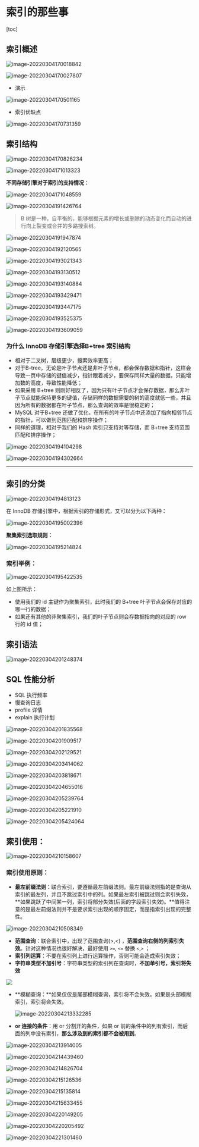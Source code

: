 # 索引的那些事

[toc]

## 索引概述

![image-20220304170018842](https://s2.loli.net/2022/03/04/ysfXM4ZYL8wkJ5n.png)

![image-20220304170027807](https://s2.loli.net/2022/03/04/naOtumpPxFKHsCb.png)

- 演示

![image-20220304170501165](https://s2.loli.net/2022/03/04/s3YLNDGhBuXc1fE.png)

- 索引优缺点

![image-20220304170731359](https://s2.loli.net/2022/03/04/y4uqKjbkaIxMnGU.png)



## 索引结构

![image-20220304170826234](https://s2.loli.net/2022/03/04/kqz1Ade9KWRnah7.png)

![image-20220304171013323](https://s2.loli.net/2022/03/04/beEsLD5zPCYkmaM.png)



**不同存储引擎对于索引的支持情况：**

![image-20220304171048559](https://s2.loli.net/2022/03/04/CR4xKBQIVPmjSwJ.png)







![image-20220304191426764](https://s2.loli.net/2022/03/04/RlUODNVtimZhCyQ.png)

> B 树是一种，自平衡的，能够根据元素的增长或删除的动态变化而自动的进行向上裂变或合并的多路搜索树。



![image-20220304191947874](https://s2.loli.net/2022/03/04/diSBAyp3ZWMXUtQ.png)







![image-20220304192120565](https://s2.loli.net/2022/03/04/tufSyFsNP6AJpkm.png)

![image-20220304193021343](https://s2.loli.net/2022/03/04/XWApDmlrKgqHPNw.png)

![image-20220304193130512](https://s2.loli.net/2022/03/04/NTfUOQZy7cdMDh1.png)

![image-20220304193140884](https://s2.loli.net/2022/03/04/JYKA8jsoZE965af.png)







![image-20220304193429471](https://s2.loli.net/2022/03/04/zoHe5tKfqumBJgl.png)

![image-20220304193447175](https://s2.loli.net/2022/03/04/ohFPX94xn2JysDQ.png)

![image-20220304193525375](https://s2.loli.net/2022/03/04/YAL7o4gBHsxUruM.png)





![image-20220304193609059](https://s2.loli.net/2022/03/04/oLNsZUbVk5xESGC.png)





### 为什么 InnoDB 存储引擎选择B+tree 索引结构

- 相对于二叉树，层级更少，搜索效率更高；
- 对于B-tree，无论是叶子节点还是非叶子节点，都会保存数据和指针，这样会导致一页中存储的键值减少，指针跟着减少，要保存同样大量的数据，只能增加数的高度，导致性能降低；
- 如果采用 B+tree 则刚好相反了，因为只有叶子节点才会保存数据，那么非叶子节点就能保持更多的键值，存储同样的数据需要的树的高度就低一些，并且因为所有的数据都在叶子节点，那么查询的效率是很稳定的；
- MySQL 对于B+tree 还做了优化，在所有的叶子节点中还添加了指向相邻节点的指针，可以做到范围匹配和排序操作；
- 同样的道理，相对于我们的 Hash 索引只支持对等存储，而 B+tree 支持范围匹配和排序操作；

![image-20220304194104298](https://s2.loli.net/2022/03/04/7Arm6Jt4YqlMjKC.png)

![image-20220304194302664](https://s2.loli.net/2022/03/04/izYjcq5u13KVgQH.png)



---

## 索引的分类

![image-20220304194813123](C:\Users\HK意境\AppData\Roaming\Typora\typora-user-images\image-20220304194813123.png)



在 InnoDB 存储引擎中，根据索引的存储形式，又可以分为以下两种：

![image-20220304195002396](https://s2.loli.net/2022/03/04/ynceBx1OGzgDVSJ.png)



**聚集索引选取规则：**

![image-20220304195214824](https://s2.loli.net/2022/03/04/9n3SCKw8PVRIsQc.png)





### 索引举例：

![image-20220304195422535](https://s2.loli.net/2022/03/04/zJSqNcI7Y3f5yBh.png)

如上图所示：

- 使用我们的 id 主键作为聚集索引，此时我们的 B+tree 叶子节点会保存对应的哪一行的数据；
- 如果还有其他的非聚集索引，我们的叶子节点则会存数据指向的对应的 row 行的 id 值；





## 索引语法

![image-20220304201248374](https://s2.loli.net/2022/03/04/MTJD64WgZBIv13n.png)







## SQL 性能分析

- SQL 执行频率
- 慢查询日志
- profile 详情
- explain 执行计划





![image-20220304201835568](https://s2.loli.net/2022/03/04/U9AdmVafE4IMYub.png)

![image-20220304201909517](https://s2.loli.net/2022/03/04/78zg3AWPYUdSqx6.png)



![image-20220304202129521](https://s2.loli.net/2022/03/04/XOcWl95NHY7FUsB.png)



![image-20220304203414062](https://s2.loli.net/2022/03/04/TkR2ahpK7s1fLUm.png)





![image-20220304203818671](https://s2.loli.net/2022/03/04/HS8CGrMBFe2pz9P.png)

![image-20220304204655016](https://s2.loli.net/2022/03/04/2pNcAXwOHiFvKL4.png)



![image-20220304205239764](https://s2.loli.net/2022/03/04/dcFLuqDIkahZ7vE.png)

![image-20220304205221910](https://s2.loli.net/2022/03/04/9K26FQnGMpTLHcC.png)

![image-20220304205424064](https://s2.loli.net/2022/03/04/OTmC3avGlxQKUYt.png)





## 索引使用：

![image-20220304210158607](https://s2.loli.net/2022/03/04/68NlDHVqQRbrwih.png)





### 索引使用原则：

- **最左前缀法则**：联合索引，要遵循最左前缀法则。最左前缀法则指的是查询从索引的最左列，并且不跳过索引中的列。如果最左索引被跳过则会索引失效，**如果跳跃了中间某一列，索引将部分失效(后面的字段索引失效)。**值得注意的是最左前缀法则并不是要求索引出现的顺序固定，而是指索引出现的完整性。

![image-20220304210508349](https://s2.loli.net/2022/03/04/UCAG1mlLXHZTOuI.png)



- **范围查询**：联合索引中，出现了范围查询(>,<) ，**范围查询右侧的列索引失效**。针对这种情况也很好解决，最好使用 `>=`, `<=` 替换 `<`,`>` ；
- **索引列运算**：不要在索引列上进行运算操作，否则可能会造成索引失效；
- **字符串类型不加引号**：字符串类型的索引列在查询时，**不加单引号，索引将失效**

![](https://s2.loli.net/2022/03/04/aY6QRr2lCjB3gcH.png)

- **模糊查询：**如果仅仅是尾部模糊查询，索引将不会失效。如果是头部模糊索引，索引将会失效。

    ![image-20220304213332285](https://s2.loli.net/2022/03/04/I7cjC3OVsLKFkaT.png)

    

- **or 连接的条件**：用 or 分割开的条件，如果 or 前的条件中的列有索引，而后面的列中没有索引，**那么涉及到的索引都不会被用到**。



![image-20220304213914005](https://s2.loli.net/2022/03/04/fZA1ngGSNbCtBIu.png)

 

![image-20220304214439460](https://s2.loli.net/2022/03/04/arkios1SnEK6hXZ.png)



![image-20220304214826704](https://s2.loli.net/2022/03/04/iQBNovFjJbrIAKO.png)

![image-20220304215126536](https://s2.loli.net/2022/03/04/IJm2SsQVdhonXyG.png)

![image-20220304215135814](https://s2.loli.net/2022/03/04/gPnX35yxNzSkdWK.png)



![image-20220304215633455](https://s2.loli.net/2022/03/04/KQhzXy3HgAruoYJ.png)





![image-20220304220149205](https://s2.loli.net/2022/03/04/YzaZVNLGedIiTtS.png)

![image-20220304220205492](https://s2.loli.net/2022/03/04/k3tc2OHFYwfCZvA.png)



![image-20220304221301460](https://s2.loli.net/2022/03/04/aPJoq1WCKmnSclw.png)

